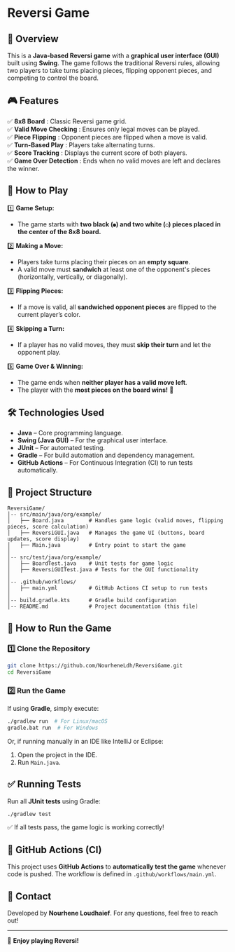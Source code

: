 # Reversi Game

## 📌 Overview
This is a **Java-based Reversi game** with a **graphical user interface (GUI)** built using **Swing**. The game follows the traditional Reversi rules, allowing two players 
to take turns placing pieces, flipping opponent pieces, and competing to control the board.

## 🎮 Features
✅ **8x8 Board** : Classic Reversi game grid.  
✅ **Valid Move Checking** : Ensures only legal moves can be played.  
✅ **Piece Flipping** : Opponent pieces are flipped when a move is valid.  
✅ **Turn-Based Play** : Players take alternating turns.  
✅ **Score Tracking** : Displays the current score of both players.  
✅ **Game Over Detection** : Ends when no valid moves are left and declares the winner.  

## 🎲 How to Play
1️⃣ **Game Setup:**  
   - The game starts with **two black (`●`) and two white (`○`) pieces placed in the center of the 8x8 board.**  

2️⃣ **Making a Move:**  
   - Players take turns placing their pieces on an **empty square**.  
   - A valid move must **sandwich** at least one of the opponent's pieces (horizontally, vertically, or diagonally).  

3️⃣ **Flipping Pieces:**  
   - If a move is valid, all **sandwiched opponent pieces** are flipped to the current player’s color.  

4️⃣ **Skipping a Turn:**  
   - If a player has no valid moves, they must **skip their turn** and let the opponent play.  

5️⃣ **Game Over & Winning:**  
   - The game ends when **neither player has a valid move left**.  
   - The player with the **most pieces on the board wins!** 🎉  

## 🛠️ Technologies Used
- **Java** – Core programming language.
- **Swing (Java GUI)** – For the graphical user interface.
- **JUnit** – For automated testing.
- **Gradle** – For build automation and dependency management.
- **GitHub Actions** – For Continuous Integration (CI) to run tests automatically.

## 📂 Project Structure
```
ReversiGame/
│-- src/main/java/org/example/
│   ├── Board.java        # Handles game logic (valid moves, flipping pieces, score calculation)
│   ├── ReversiGUI.java   # Manages the game UI (buttons, board updates, score display)
│   ├── Main.java         # Entry point to start the game
│
│-- src/test/java/org/example/
│   ├── BoardTest.java    # Unit tests for game logic
│   ├── ReversiGUITest.java # Tests for the GUI functionality
│
│-- .github/workflows/
│   ├── main.yml          # GitHub Actions CI setup to run tests
│
│-- build.gradle.kts      # Gradle build configuration
│-- README.md             # Project documentation (this file)
```

## 🚀 How to Run the Game
### 1️⃣ **Clone the Repository**
```sh
git clone https://github.com/NourheneLdh/ReversiGame.git
cd ReversiGame
```

### 2️⃣ **Run the Game**
If using **Gradle**, simply execute:
```sh
./gradlew run  # For Linux/macOS
gradle.bat run  # For Windows
```
Or, if running manually in an IDE like IntelliJ or Eclipse:
1. Open the project in the IDE.
2. Run `Main.java`.

## ✅ Running Tests
Run all **JUnit tests** using Gradle:
```sh
./gradlew test
```
✅ If all tests pass, the game logic is working correctly!

## 🔄 GitHub Actions (CI)
This project uses **GitHub Actions** to **automatically test the game** whenever code is pushed. The workflow is defined in `.github/workflows/main.yml`.

## 📧 Contact
Developed by **Nourhene Loudhaief**. For any questions, feel free to reach out!

---
🚀 **Enjoy playing Reversi!**

